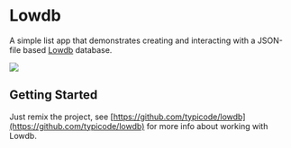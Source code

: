 # Lowdb
A simple list app that demonstrates creating and interacting with a JSON-file based [Lowdb](https://github.com/typicode/lowdb) database.

![](https://cdn.glitch.com/5dd56de5-79af-444e-a17e-bd60230962eb%2FsqliteDBGIF.gif)

## Getting Started
Just remix the project, see [https://github.com/typicode/lowdb](https://github.com/typicode/lowdb) for more info about working with Lowdb.